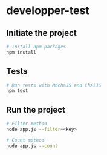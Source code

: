 # developper-test

## Initiate the project
```bash
# Install npm packages
npm install
```

## Tests
```bash
# Run tests with MochaJS and ChaiJS
npm test
```

## Run the project
```bash
# Filter method
node app.js --filter=<key>

# Count method
node app.js --count
```

